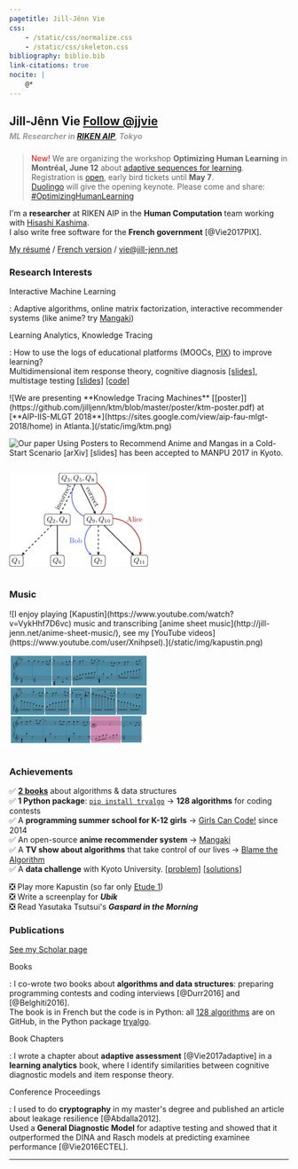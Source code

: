 ```yaml
---
pagetitle: Jill-Jênn Vie
css:
    - /static/css/normalize.css
    - /static/css/skeleton.css
bibliography: biblio.bib
link-citations: true
nocite: |
    @*
---
```

<div class="container">

## Jill-Jênn Vie <a class="twitter-follow-button" href="https://twitter.com/jjvie" data-show-count="false">Follow \@jjvie</a>
<script async src="https://platform.twitter.com/widgets.js" charset="utf-8"></script> 

##### <span style="color: #999; margin-top: -1em; display: block">ML Researcher in [RIKEN AIP](http://www.riken.jp/en/research/labs/aip/), Tokyo</span>

> <span style="color: red">New!</span> We are organizing the workshop **Optimizing Human Learning** in **Montréal, June 12** about [adaptive sequences for learning](https://humanlearn.io).  
Registration is [open](https://humanlearn.io/#register), early bird tickets until **May 7**.  
[Duolingo](http://sharedtask.duolingo.com) will give the opening keynote. Please come and share: [#OptimizingHumanLearning](https://twitter.com/jjvie/status/970535038042259462)

I'm a **researcher** at RIKEN AIP in the **Human Computation** team working with [Hisashi Kashima](http://www.geocities.co.jp/kashi_pong/index_e.html).  
I also write free software for the **French government** [@Vie2017PIX].  

[My résumé](http://jill-jenn.net/résumé.pdf) / [French version](http://jill-jenn.net) / [vie@jill-jenn.net](mailto:vie@jill-jenn.net)


### Research Interests

Interactive Machine Learning

:   Adaptive algorithms, online matrix factorization, interactive recommender systems (like anime? try [Mangaki](https://mangaki.fr))

Learning Analytics, Knowledge Tracing

:   How to use the logs of educational platforms (MOOCs, [PIX](https://pix.beta.gouv.fr)) to improve learning?  
Multidimensional item response theory, cognitive diagnosis [[slides]](http://jill-jenn.net/_static/slides/genma-bsi.pdf), multistage testing [[slides]](http://jill-jenn.net/_static/slides/iacat2017.pdf) [[code]](https://github.com/jilljenn/qna)

<div style="display: flex; flex-flow: row wrap;">
![We are presenting **Knowledge Tracing Machines** [[poster]](https://github.com/jilljenn/ktm/blob/master/poster/ktm-poster.pdf) at [**AIP-IIS-MLGT 2018**](https://sites.google.com/view/aip-fau-mlgt-2018/home) in Atlanta.](/static/img/ktm.png)

![Our [paper](https://arxiv.org/abs/1709.01584) **Using Posters to Recommend Anime and Mangas in a Cold-Start Scenario** [[arXiv]](https://arxiv.org/abs/1709.01584) [[slides]](http://jill-jenn.net/slides/manpu2017.pdf) has been accepted to [**MANPU 2017**](http://manpu2017.imlab.jp) in Kyoto.](/static/img/balse.png)

![Our [article](https://rdcu.be/G30H) **Automated Test Assembly using DPPs for Handling Learner Cold-Start in Large-Scale Assessments** has been accepted in the journal [**IJAIED 2018**](https://rdcu.be/G30H).](/static/img/adaptive.png)
</div>


### Music

<div style="display: flex; flex-flow: row wrap;">
![I enjoy playing [Kapustin](https://www.youtube.com/watch?v=VykHhf7D6vc) music and transcribing [anime sheet music](http://jill-jenn.net/anime-sheet-music/), see my [YouTube videos](https://www.youtube.com/user/Xnihpsel).](/static/img/kapustin.png)

![I composed the music of the TV show [Blame the Algorithm](http://fautealgo.fr) using a [Markov chain](https://github.com/jilljenn/markov.py).](/static/img/sheet.png)
</div>


### Achievements

✅ [**2 books**](http://tryalgo.org/book) about algorithms & data structures  
✅ **1 Python package**: [`pip install tryalgo`](https://github.com/jilljenn/tryalgo/) → **128 algorithms** for coding contests  
✅ A **programming summer school for K-12 girls** → [Girls Can Code!](https://gcc.prologin.org) since 2014  
✅ An open-source **anime recommender system** → [Mangaki](https://github.com/mangaki/mangaki/)  
✅ A **TV show about algorithms** that take control of our lives → [Blame the Algorithm](http://fautealgo.fr)  
✅ A **data challenge** with Kyoto University. [[problem]](http://research.mangaki.fr/2017/07/18/mangaki-data-challenge-en/) [[solutions]](http://research.mangaki.fr/2017/10/08/mangaki-data-challenge-winners-en/)

❎ Play more Kapustin (so far only [Etude 1](https://www.youtube.com/watch?v=VykHhf7D6vc))  
❎ Write a screenplay for ***Ubik***  
❎ Read Yasutaka Tsutsui's ***Gaspard in the Morning***  


### Publications

[See my Scholar page](https://scholar.google.com/citations?hl=en&user=7oCGHIMAAAAJ)

Books

:   I co-wrote two books about **algorithms and data structures**: preparing programming contests and coding interviews [@Durr2016] and [@Belghiti2016].  
The book is in French but the code is in Python: all [128 algorithms](https://github.com/jilljenn/tryalgo/) are on GitHub, in the Python package [tryalgo](https://pypi.python.org/pypi/tryalgo/1.2.2).

Book Chapters

:   I wrote a chapter about **adaptive assessment** [@Vie2017adaptive] in a **learning analytics** book, where I identify similarities between cognitive diagnostic models and item response theory.

Conference Proceedings

:   I used to do **cryptography** in my master's degree and published an article about leakage resilience [@Abdalla2012].  
Used a **General Diagnostic Model** for adaptive testing and showed that it outperformed the DINA and Rasch models at predicting examinee performance [@Vie2016ECTEL].

---
</div>